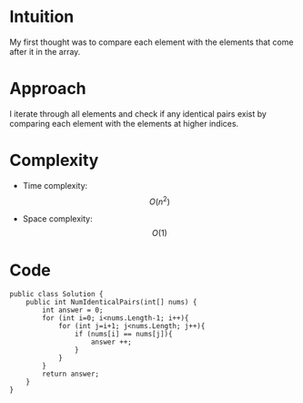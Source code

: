 # Intuition
My first thought was to compare each element with the elements that come after it in the array.

# Approach
I iterate through all elements and check if any identical pairs exist by comparing each element with the elements at higher indices.

# Complexity
- Time complexity: $$O(n^2)$$

- Space complexity: $$O(1)$$

# Code
```
public class Solution {
    public int NumIdenticalPairs(int[] nums) {
        int answer = 0;
        for (int i=0; i<nums.Length-1; i++){
            for (int j=i+1; j<nums.Length; j++){
                if (nums[i] == nums[j]){
                    answer ++;
                }
            }
        }
        return answer;
    }
}
```
